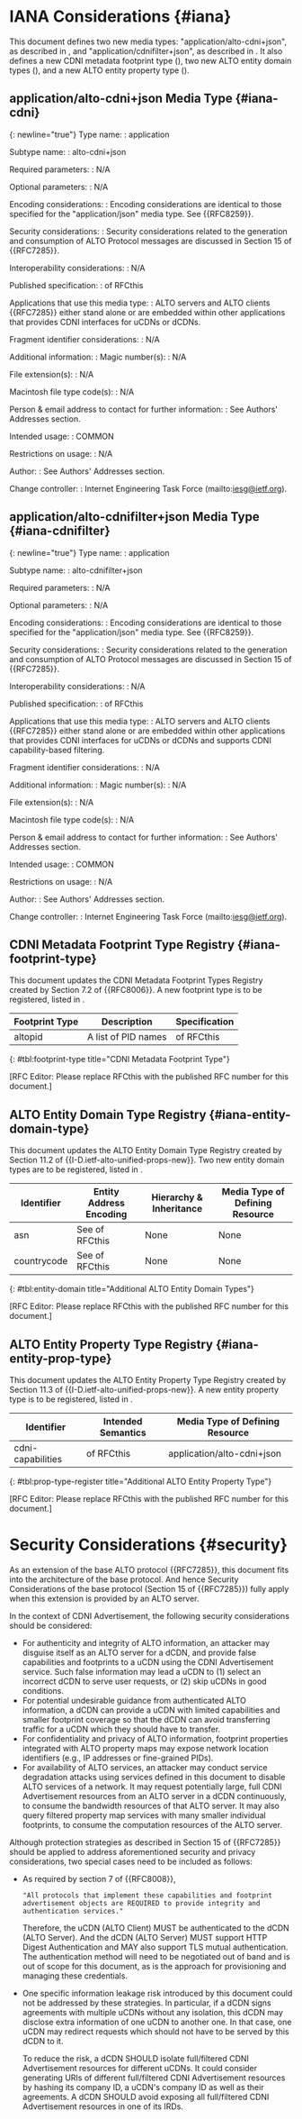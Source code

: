 <!-- Skip header line -->

# IANA Considerations {#iana}

This document defines two new media types: "application/alto-cdni+json", as
described in [](#iana-cdni), and "application/cdnifilter+json", as described in
[](#iana-cdnifilter). It also defines a new CDNI metadata footprint type
([](#iana-footprint-type)), two new ALTO entity domain types
([](#iana-entity-domain-type)), and a new ALTO entity property type
([](#iana-entity-prop-type)).

## application/alto-cdni+json Media Type {#iana-cdni}

{: newline="true"}
Type name:
: application

Subtype name:
: alto-cdni+json

Required parameters:
: N/A

Optional parameters:
: N/A

Encoding considerations:
: Encoding considerations are identical to those specified for the
  "application/json" media type. See {{RFC8259}}.

Security considerations:
: Security considerations related to the generation and consumption of ALTO
  Protocol messages are discussed in Section 15 of {{RFC7285}}.

Interoperability considerations:
: N/A

Published specification:
: [](#cdnifci) of RFCthis

Applications that use this media type:
: ALTO servers and ALTO clients {{RFC7285}} either stand alone or are embedded within other
  applications that provides CDNI interfaces for uCDNs or dCDNs.

Fragment identifier considerations:
: N/A

Additional information:
: Magic number(s):
  : N/A

  File extension(s):
  : N/A

  Macintosh file type code(s):
  : N/A

Person &amp; email address to contact for further information:
: See Authors' Addresses section.

Intended usage:
: COMMON

Restrictions on usage:
: N/A

Author:
: See Authors' Addresses section.

Change controller:
: Internet Engineering Task Force (mailto:iesg@ietf.org).

## application/alto-cdnifilter+json Media Type {#iana-cdnifilter}

{: newline="true"}
Type name:
: application

Subtype name:
: alto-cdnifilter+json

Required parameters:
: N/A

Optional parameters:
: N/A

Encoding considerations:
: Encoding considerations are identical to those specified for the
  "application/json" media type. See {{RFC8259}}.

Security considerations:
: Security considerations related to the generation and consumption of ALTO
  Protocol messages are discussed in Section 15 of {{RFC7285}}.

Interoperability considerations:
: N/A

Published specification:
: [](#filteredcdnifci) of RFCthis

Applications that use this media type:
: ALTO servers and ALTO clients {{RFC7285}} either stand alone or are embedded
  within other applications that provides CDNI interfaces for uCDNs or dCDNs
  and supports CDNI capability-based filtering.

Fragment identifier considerations:
: N/A

Additional information:
: Magic number(s):
  : N/A

  File extension(s):
  : N/A

  Macintosh file type code(s):
  : N/A

Person &amp; email address to contact for further information:
: See Authors' Addresses section.

Intended usage:
: COMMON

Restrictions on usage:
: N/A

Author:
: See Authors' Addresses section.

Change controller:
: Internet Engineering Task Force (mailto:iesg@ietf.org).

## CDNI Metadata Footprint Type Registry {#iana-footprint-type}

This document updates the CDNI Metadata Footprint Types Registry created by
Section 7.2 of {{RFC8006}}. A new footprint type is to be registered, listed in
[](#tbl:footprint-type).

| Footprint Type | Description         | Specification                     |
|----------------|---------------------|-----------------------------------|
| altopid        | A list of PID names | [](#cdnifcinetworkmap) of RFCthis |
{: #tbl:footprint-type title="CDNI Metadata Footprint Type"}

\[RFC Editor: Please replace RFCthis with the published RFC number for this
document.\]

## ALTO Entity Domain Type Registry {#iana-entity-domain-type}

This document updates the ALTO Entity Domain Type Registry created by Section
11.2 of {{I-D.ietf-alto-unified-props-new}}. Two new entity domain types are to
be registered, listed in [](#tbl:entity-domain).

| Identifier  | Entity Address Encoding                   | Hierarchy &amp; Inheritance | Media Type of Defining Resource |
|-------------|-------------------------------------------|-----------------------------|---------------------------------|
| asn         | See [](#asn-entity-id) of RFCthis         | None                        | None                            |
| countrycode | See [](#countrycode-entity-id) of RFCthis | None                        | None                            |
{: #tbl:entity-domain title="Additional ALTO Entity Domain Types"}

\[RFC Editor: Please replace RFCthis with the published RFC number for this
document.\]

## ALTO Entity Property Type Registry {#iana-entity-prop-type}

This document updates the ALTO Entity Property Type Registry created by Section
11.3 of {{I-D.ietf-alto-unified-props-new}}. A new entity property type is to
be registered, listed in [](#tbl:prop-type-register).

| Identifier        | Intended Semantics                     | Media Type of Defining Resource |
|-------------------|----------------------------------------|---------------------------------|
| cdni-capabilities | [](#capabilitytoproperties) of RFCthis | application/alto-cdni+json      |
{: #tbl:prop-type-register title="Additional ALTO Entity Property Type"}

\[RFC Editor: Please replace RFCthis with the published RFC number for this
document.\]

# Security Considerations {#security}

As an extension of the base ALTO protocol {{RFC7285}}, this document fits into
the architecture of the base protocol. And hence Security Considerations of the
base protocol (Section 15 of {{RFC7285}}) fully apply when this extension is
provided by an ALTO server.

In the context of CDNI Advertisement, the following security considerations should
be considered:

* For authenticity and integrity of ALTO information, an attacker may disguise
  itself as an ALTO server for a dCDN, and provide false capabilities and
  footprints to a uCDN using the CDNI Advertisement service. Such false
  information may lead a uCDN to (1) select an incorrect dCDN to serve user
  requests, or (2) skip uCDNs in good conditions.
* For potential undesirable guidance from authenticated ALTO information, a dCDN
  can provide a uCDN with limited capabilities and smaller footprint coverage so
  that the dCDN can avoid transferring traffic for a uCDN which they should have
  to transfer.
* For confidentiality and privacy of ALTO information, footprint properties
  integrated with ALTO property maps may expose network location identifiers
  (e.g., IP addresses or fine-grained PIDs).
* For availability of ALTO services, an attacker may conduct service degradation
  attacks using services defined in this document to disable ALTO services of a
  network. It may request potentially large, full CDNI Advertisement resources
  from an ALTO server in a dCDN continuously, to consume the bandwidth resources
  of that ALTO server. It may also query filtered property map services with
  many smaller individual footprints, to consume the computation resources of
  the ALTO server.

Although protection strategies as described in Section 15 of {{RFC7285}} should
be applied to address aforementioned security and privacy considerations,
two special cases need to be included as follows:

- As required by section 7 of {{RFC8008}},

      "All protocols that implement these capabilities and footprint
      advertisement objects are REQUIRED to provide integrity and
      authentication services."

  Therefore, the uCDN (ALTO Client)
  MUST be authenticated to the dCDN (ALTO Server). And the dCDN (ALTO Server)
  MUST support HTTP Digest Authentication and MAY also support TLS mutual
  authentication. The authentication method will need to be negotiated out of
  band and is out of scope for this document, as is the approach for
  provisioning and managing these credentials.
- One specific information leakage risk introduced by this document could not
  be addressed by these strategies. In particular, if a dCDN signs agreements
  with multiple uCDNs without any isolation, this dCDN may disclose extra
  information of one uCDN to another one. In that case, one uCDN may redirect
  requests which should not have to be served by this dCDN to it.

  To reduce the risk, a dCDN SHOULD isolate full/filtered CDNI Advertisement
  resources for different uCDNs. It could consider generating URIs of different
  full/filtered CDNI Advertisement resources by hashing its company ID, a
  uCDN's company ID as well as their agreements. A dCDN SHOULD avoid exposing
  all full/filtered CDNI Advertisement resources in one of its IRDs.


